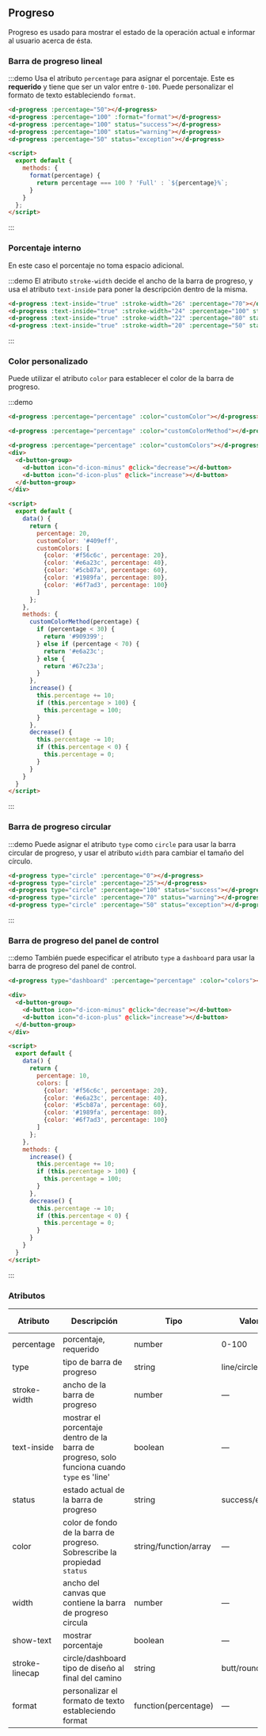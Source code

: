 ## Progreso
Progreso es usado para mostrar el estado de la operación actual e informar al usuario acerca de ésta.

### Barra de progreso lineal

:::demo Usa el atributo `percentage` para asignar el porcentaje. Este es **requerido** y tiene que ser un valor entre `0-100`. Puede personalizar el formato de texto estableciendo `format`.

```html
<d-progress :percentage="50"></d-progress>
<d-progress :percentage="100" :format="format"></d-progress>
<d-progress :percentage="100" status="success"></d-progress>
<d-progress :percentage="100" status="warning"></d-progress>
<d-progress :percentage="50" status="exception"></d-progress>

<script>
  export default {
    methods: {
      format(percentage) {
        return percentage === 100 ? 'Full' : `${percentage}%`;
      }
    }
  };
</script>
```
:::

### Porcentaje interno
En este caso el porcentaje no toma espacio adicional.

:::demo El atributo `stroke-width` decide el ancho de la barra de progreso, y usa el atributo `text-inside` para poner la descripción dentro de la misma.
```html
<d-progress :text-inside="true" :stroke-width="26" :percentage="70"></d-progress>
<d-progress :text-inside="true" :stroke-width="24" :percentage="100" status="success"></d-progress>
<d-progress :text-inside="true" :stroke-width="22" :percentage="80" status="warning"></d-progress>
<d-progress :text-inside="true" :stroke-width="20" :percentage="50" status="exception"></d-progress>
```
:::

### Color personalizado

Puede utilizar el atributo `color` para establecer el color de la barra de progreso.

:::demo

```html
<d-progress :percentage="percentage" :color="customColor"></d-progress>

<d-progress :percentage="percentage" :color="customColorMethod"></d-progress>

<d-progress :percentage="percentage" :color="customColors"></d-progress>
<div>
  <d-button-group>
    <d-button icon="d-icon-minus" @click="decrease"></d-button>
    <d-button icon="d-icon-plus" @click="increase"></d-button>
  </d-button-group>
</div>

<script>
  export default {
    data() {
      return {
        percentage: 20,
        customColor: '#409eff',
        customColors: [
          {color: '#f56c6c', percentage: 20},
          {color: '#e6a23c', percentage: 40},
          {color: '#5cb87a', percentage: 60},
          {color: '#1989fa', percentage: 80},
          {color: '#6f7ad3', percentage: 100}
        ]
      };
    },
    methods: {
      customColorMethod(percentage) {
        if (percentage < 30) {
          return '#909399';
        } else if (percentage < 70) {
          return '#e6a23c';
        } else {
          return '#67c23a';
        }
      },
      increase() {
        this.percentage += 10;
        if (this.percentage > 100) {
          this.percentage = 100;
        }
      },
      decrease() {
        this.percentage -= 10;
        if (this.percentage < 0) {
          this.percentage = 0;
        }
      }
    }
  }
</script>
```
:::

### Barra de progreso circular

:::demo Puede asignar el atributo `type` como `circle` para usar la barra circular de progreso, y usar el atributo `width` para cambiar el tamaño del círculo.
```html
<d-progress type="circle" :percentage="0"></d-progress>
<d-progress type="circle" :percentage="25"></d-progress>
<d-progress type="circle" :percentage="100" status="success"></d-progress>
<d-progress type="circle" :percentage="70" status="warning"></d-progress>
<d-progress type="circle" :percentage="50" status="exception"></d-progress>
```
:::

### Barra de progreso del panel de control

:::demo También puede especificar el atributo `type` a `dashboard` para usar la barra de progreso del panel de control.

```html
<d-progress type="dashboard" :percentage="percentage" :color="colors"></d-progress>

<div>
  <d-button-group>
    <d-button icon="d-icon-minus" @click="decrease"></d-button>
    <d-button icon="d-icon-plus" @click="increase"></d-button>
  </d-button-group>
</div>

<script>
  export default {
    data() {
      return {
        percentage: 10,
        colors: [
          {color: '#f56c6c', percentage: 20},
          {color: '#e6a23c', percentage: 40},
          {color: '#5cb87a', percentage: 60},
          {color: '#1989fa', percentage: 80},
          {color: '#6f7ad3', percentage: 100}
        ]
      };
    },
    methods: {
      increase() {
        this.percentage += 10;
        if (this.percentage > 100) {
          this.percentage = 100;
        }
      },
      decrease() {
        this.percentage -= 10;
        if (this.percentage < 0) {
          this.percentage = 0;
        }
      }
    }
  }
</script>
```
:::

### Atributos
| Atributo     | Descripción                              | Tipo    | Valores aceptado  | Por defecto |
| ------------ | ---------------------------------------- | ------- | ----------------- | ----------- |
| percentage   | porcentaje, requerido                    | number  | 0-100             | 0           |
| type         | tipo de barra de progreso                | string  | line/circle/dashboard  | line   |
| stroke-width | ancho de la barra de progreso            | number  | —                 | 6           |
| text-inside  | mostrar el porcentaje dentro de la barra de progreso, solo funciona cuando `type` es 'line' | boolean | —                 | false       |
| status       | estado actual de la barra de progreso    | string  | success/exception/warning | —   |
| color        | color de fondo de la barra de progreso. Sobrescribe la propiedad `status` | string/function/array | — | '' |
| width        | ancho del canvas que contiene la barra de progreso circula | number  | —                 | 126         |
| show-text    | mostrar porcentaje                       | boolean | —                 | true        |
| stroke-linecap  | circle/dashboard tipo de diseño al final del camino | string | butt/round/square | round |
| format  | personalizar el formato de texto estableciendo format  | function(percentage) | — | — |
